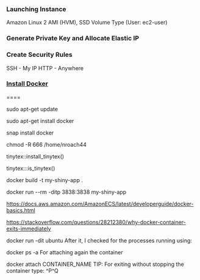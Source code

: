 ### Launching Instance

Amazon Linux 2 AMI (HVM), SSD Volume Type
(User: ec2-user)

### Generate Private Key and Allocate Elastic IP

### Create Security Rules

SSH - My IP
HTTP - Anywhere

### [Install Docker](https://docs.aws.amazon.com/AmazonECS/latest/developerguide/docker-basics.html)



====

sudo apt-get update

sudo apt-get install docker

snap install docker

chmod -R 666 /home/nroach44

tinytex::install_tinytex()

tinytex:::is_tinytex()

docker build -t my-shiny-app .

docker run --rm -ditp 3838:3838 my-shiny-app

https://docs.aws.amazon.com/AmazonECS/latest/developerguide/docker-basics.html



https://stackoverflow.com/questions/28212380/why-docker-container-exits-immediately

docker run -dit ubuntu
After it, I checked for the processes running using:

docker ps -a
For attaching again the container

docker attach CONTAINER_NAME
TIP: For exiting without stopping the container type: ^P^Q
